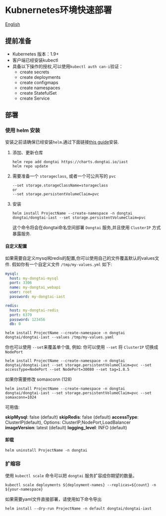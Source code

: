 # Kubnernetes环境快速部署
[English](README.MD)

## 提前准备

- Kubernetes 版本：1.9+
- 客户端已经安装kubectl
- 具备以下操作的授权,可以使用`kubectl auth can-i`验证：
    - create secrets
    - create deployments
    - create configmaps
    - create namespaces
    - create StatefulSet
    - create Service

## 部署

### 使用 helm 安装

安装之前请确保已经安装`helm`.通过下面链接[this guide](https://helm.sh/docs/intro/install/)安装.

1. 添加、更新仓库

   ```
   helm repo add dongtai https://charts.dongtai.io/iast
   helm repo update
   ```

2. 需要准备一个 `storageclass`, 或者一个可公共写的 `pvc` 

   ```
   --set storage.storageClassName=storageclass
   or
   --set storage.persistentVolumeClaim=pvc
   ```
   
2. 安装

   ```
   helm install ProjectName --create-namespace -n dongtai dongtai/dongtai-iast --set storage.persistentVolumeClaim=pvc
   ```
   
   这个命令将会在dongtai命名空间部署 `Dongtai` 服务,并且使用 `ClusterIP` 方式暴露服务.

#### 自定义配置

如果需要自定义mysql和redis的配置,你可以使用自己的文件覆盖默认的values文件.
假如你有一个自定义文件 `/tmp/my-values.yml` 如下:

``` yaml
mysql:
  host: my-dongtai-mysql
  port: 3306
  name: my-dongtai_webapi
  user: root
  password: my-dongtai-iast

redis:
  host: my-dongtai-redis
  port: 6379
  password: 123456
  db: 0
```

``` shell script
helm install ProjectName --create-namespace -n dongtai dongtai/dongtai-iast --values /tmp/my-values.yaml
```

你也可以使用 `--set`来覆盖单个值, 例如: 你可以使用 `--set` 将 `ClusterIP` 切换成 `NodePort` 

```shell
helm install ProjectName --create-namespace -n dongtai dongtai/dongtai-iast --set storage.persistentVolumeClaim=pvc --set accessType=NodePort --set NodePort=30080 --set tag=1.8.5
```
如果你需要修改 somaxconn (128) 

```
helm install ProjectName --create-namespace -n dongtai dongtai/dongtai-iast --set storage.persistentVolumeClaim=pvc --set somaxconn=1024
```

可用值:

**skipMysql**:  false (default)
**skipRedis**: false (default)
**accessType**: ClusterIP(default), Options: ClusterIP,NodePort,LoadBalancer
**imageVersion**: latest (default)
**logging_level**: INFO (default)

#### 卸载
```
helm uninstall ProjectName -n dongtai
```


### 扩缩容

使用 `kubectl scale` 命令可以把 `dongtai` 服务扩容成你期望的数量。

```
kubectl scale deployments ${deployment-names} --replicas=${count} -n ${your-namespace}
```



如果需要yaml文件直接部署，请使用如下命令导出

```
helm install --dry-run ProjectName -n default dongtai/dongtai-iast
```

